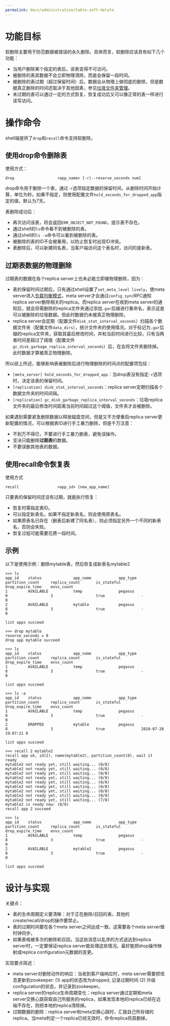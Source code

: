 ```yaml
---
permalink: docs/administration/table-soft-delete
---
```


# 功能目标
软删除主要用于防范数据被错误的永久删除。具体而言，软删除应该具有如下几个功能：
* 当用户删除某个指定的表后，该表变得不可访问。
* 被删除的表其数据不会立即物理清除，而是会保留一段时间。
* 被删除的表过期（超过保留时间）后，数据会从物理上做彻底的删除，但是数据真正删除的时间还取决于其他因素，参见[垃圾文件夹管理](resource-management#垃圾文件夹管理)。
* 未过期的表可以通过一定的方式恢复，恢复成功后又可以像正常的表一样进行读写访问。

# 操作命令
shell端提供了`drop`和`recall`命令支持软删除。

## 使用drop命令删除表
使用方式：
```
drop                   <app_name> [-r|--reserve_seconds num]
```

drop命令用于删除一个表，通过`-r`选项指定数据的保留时间，从删除时间开始计算，单位为秒。如果不指定，则使用配置文件`hold_seconds_for_dropped_app`指定的值，默认为7天。

表删除成功后：
* 再次访问该表，将会返回`ERR_OBJECT_NOT_FOUND`，提示表不存在。
* 通过shell的`ls`命令看不到被删除的表。
* 通过shell的`ls -a`命令可以看到被删除的表。
* 被删除的表的ID不会被重用，以防止恢复时出现ID冲突。
* 表删除后，可以新建同名表，当客户端访问这个表名时，访问的是新表。

## 过期表数据的物理删除
过期表的数据在各个replica server上也未必能立即被物理删除，因为：
* 表的保留时间过期后，只有通过shell设置了`set_meta_level lively`，使meta server进入[负载均衡模式](rebalance#控制集群的负载均衡)，meta server才会通过`config_sync`RPC通知replica server删除相关的replica。而replica server在收到meta server的通知后，就会将需删除的replica文件夹通过添加`.gar`后缀进行重命名，表示这是可以被删除的垃圾数据。但此时数据仍未被真正物理删除。
* replica server会定期（配置文件`disk_stat_interval_seconds`）扫描各个数据文件夹（配置文件`data_dirs`），统计文件夹的使用情况。对于标记为`.gar`后缀的replica文件夹，获取其最后修改时间，并和当前时间进行比较，只有当两者时间差超过了阈值（配置文件`gc_disk_garbage_replica_interval_seconds`）后，在会将文件夹删除掉。此时数据才算被真正物理删除。

所以综上所述，能够影响表被删除后进行物理删除的时间点的配置项包括：
* `[meta_server] hold_seconds_for_dropped_app`：当drop表没有指定`-r`选项时，决定该表的保留时间。
* `[replication] disk_stat_interval_seconds`：replica server定期扫描各个数据文件夹的时间间隔。
* `[replication] gc_disk_garbage_replica_interval_seconds`：垃圾replica文件夹的最后修改时间距离当前时间超过这个阈值，文件夹才会被删除。

如果遇到需要紧急删除数据以释放磁盘空间，但是又不方便重启replica server更新配置的情况，可以根据表ID进行手工暴力删除，但是千万注意：
* 不到万不得已，不要进行手工暴力删表，避免误操作。
* 坚决只能删除**过期表**的数据。
* 不要误删其他表的数据。

## 使用recall命令恢复表
使用方式
```
recall                 <app_id> [new_app_name]
```

只要表的保留时间还没有过期，就能执行恢复：
* 恢复时需指定表ID。
* 可以指定新表名，如果不指定新表名，则会使用原表名。
* 如果原表名已存在（删表后新建了同名表），则必须指定另外一个不同的新表名，否则会失败。
* 恢复过程可能需要花费一段时间。

## 示例
以下是使用示例：删除mytable表，然后恢复成新表名mytable2
```
>>> ls
app_id    status              app_name            app_type            partition_count     replica_count       is_stateful         drop_expire_time    envs_count          
1         AVAILABLE           temp                pegasus             8                   3                   true                -                   0                   
2         AVAILABLE           mytable             pegasus             8                   3                   true                -                   0                   

list apps succeed

>>> drop mytable
reserve_seconds = 0
drop app mytable succeed

>>> ls
app_id    status              app_name            app_type            partition_count     replica_count       is_stateful         drop_expire_time    envs_count          
1         AVAILABLE           temp                pegasus             8                   3                   true                -                   0                   

list apps succeed

>>> ls -a
app_id    status              app_name            app_type            partition_count     replica_count       is_stateful         drop_expire_time    envs_count          
1         AVAILABLE           temp                pegasus             8                   3                   true                -                   0                   
2         DROPPED             mytable             pegasus             8                   3                   true                2018-07-28 19:07:21 0                   

list apps succeed

>>> recall 2 mytable2
recall app ok, id(2), name(mytable2), partition_count(8), wait it ready
mytable2 not ready yet, still waiting... (0/8)
mytable2 not ready yet, still waiting... (0/8)
mytable2 not ready yet, still waiting... (0/8)
mytable2 not ready yet, still waiting... (0/8)
mytable2 not ready yet, still waiting... (0/8)
mytable2 not ready yet, still waiting... (0/8)
mytable2 not ready yet, still waiting... (0/8)
mytable2 not ready yet, still waiting... (0/8)
mytable2 not ready yet, still waiting... (7/8)
mytable2 is ready now: (8/8)
recall app 2 succeed

>>> ls
app_id    status              app_name            app_type            partition_count     replica_count       is_stateful         drop_expire_time    envs_count          
1         AVAILABLE           temp                pegasus             8                   3                   true                -                   0                   
2         AVAILABLE           mytable2            pegasus             8                   3                   true                -                   0                   

list apps succeed
```

# 设计与实现
关键点：
* 表的生命周期定义要清晰：对于正在删除/召回的表，其他的create/recall/drop的操作要禁止。
* 表的过期时间要在各个meta server之间达成一致，这需要各个meta server做时钟同步。
* 如果表格被多次的删除和召回，当这些消息以乱序的方式送达到replica server时，一定要保证replica server能处理这些情况。最好能把drop操作映射成replica configuration元数据的变更。

实现要点简述：
* meta server对删除动作的响应：当收到客户端响应时，meta server需要把信息更新到zookeeper: (1) app的状态改为dropped, 记录过期时间 (2) 升级configuration的状态，并记录到zookeeper。
* replica server的replica生命周期变化：replica server通过定期和meta server交换心跳获取自己所服务的replica，如果发现本地的replica已经在远端不存在，则把本地的replica清除掉。
* 过期数据的删除：replica server和meta交换心跳时，汇报自己所存储的replica。当meta判定一个replica已经无效时，命令replica将其删掉。
